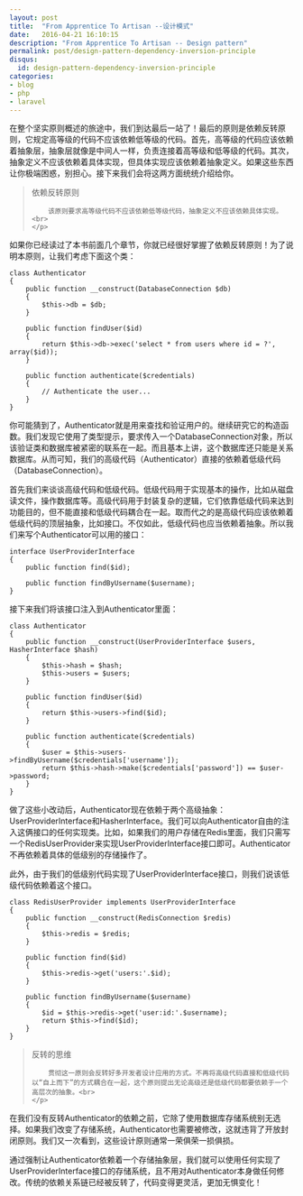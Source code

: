 ```yaml
---
layout: post
title:  "From Apprentice To Artisan --设计模式"
date:   2016-04-21 16:10:15
description: "From Apprentice To Artisan -- Design pattern"
permalink: post/design-pattern-dependency-inversion-principle 
disqus:
  id: design-pattern-dependency-inversion-principle 
categories:
- blog
- php
- laravel
---
```


在整个坚实原则概述的旅途中，我们到达最后一站了！最后的原则是依赖反转原则，它规定高等级的代码不应该依赖低等级的代码。首先，高等级的代码应该依赖着抽象层，抽象层就像是中间人一样，负责连接着高等级和低等级的代码。其次，抽象定义不应该依赖着具体实现，但具体实现应该依赖着抽象定义。如果这些东西让你极端困惑，别担心。接下来我们会将这两方面统统介绍给你。<br>

<blockquote>
	<p>
		依赖反转原则<br>

		该原则要求高等级代码不应该依赖低等级代码，抽象定义不应该依赖具体实现。<br>
	</p>
</blockquote>

如果你已经读过了本书前面几个章节，你就已经很好掌握了依赖反转原则！为了说明本原则，让我们考虑下面这个类：<br>

```
class Authenticator 
{
    public function __construct(DatabaseConnection $db)
    {
        $this->db = $db;
    }

    public function findUser($id)
    {
        return $this->db->exec('select * from users where id = ?', array($id));
    }

    public function authenticate($credentials)
    {
        // Authenticate the user...
    }
}
```

你可能猜到了，Authenticator就是用来查找和验证用户的。继续研究它的构造函数。我们发现它使用了类型提示，要求传入一个DatabaseConnection对象，所以该验证类和数据库被紧密的联系在一起。而且基本上讲，这个数据库还只能是关系数据库。从而可知，我们的高级代码（Authenticator）直接的依赖着低级代码（DatabaseConnection）。<br>

首先我们来谈谈高级代码和低级代码。低级代码用于实现基本的操作，比如从磁盘读文件，操作数据库等。高级代码用于封装复杂的逻辑，它们依靠低级代码来达到功能目的，但不能直接和低级代码耦合在一起。取而代之的是高级代码应该依赖着低级代码的顶层抽象，比如接口。不仅如此，低级代码也应当依赖着抽象。所以我们来写个Authenticator可以用的接口：<br>

```
interface UserProviderInterface 
{
    public function find($id);

    public function findByUsername($username);
}
```

接下来我们将该接口注入到Authenticator里面：<br>

```
class Authenticator 
{
    public function __construct(UserProviderInterface $users, HasherInterface $hash)
    {
        $this->hash = $hash;
        $this->users = $users;
    }

    public function findUser($id)
    {
        return $this->users->find($id);
    }

    public function authenticate($credentials)
    {
        $user = $this->users->findByUsername($credentials['username']);
        return $this->hash->make($credentials['password']) == $user->password;
    }
}
```

做了这些小改动后，Authenticator现在依赖于两个高级抽象：UserProviderInterface和HasherInterface。我们可以向Authenticator自由的注入这俩接口的任何实现类。比如，如果我们的用户存储在Redis里面，我们只需写一个RedisUserProvider来实现UserProviderInterface接口即可。Authenticator不再依赖着具体的低级别的存储操作了。<br>

此外，由于我们的低级别代码实现了UserProviderInterface接口，则我们说该低级代码依赖着这个接口。<br>

```
class RedisUserProvider implements UserProviderInterface 
{
    public function __construct(RedisConnection $redis)
    {
        $this->redis = $redis;
    }

    public function find($id)
    {
        $this->redis->get('users:'.$id);
    }
    
    public function findByUsername($username)
    {
        $id = $this->redis->get('user:id:'.$username);
        return $this->find($id);
    }
}
```

<blockquote>
	<p>
		反转的思维<br>

		贯彻这一原则会反转好多开发者设计应用的方式。不再将高级代码直接和低级代码以“自上而下”的方式耦合在一起，这个原则提出无论高级还是低级代码都要依赖于一个高层次的抽象。<br>
	</p>
</blockquote>

在我们没有反转Authenticator的依赖之前，它除了使用数据库存储系统别无选择。如果我们改变了存储系统，Authenticator也需要被修改，这就违背了开放封闭原则。我们又一次看到，这些设计原则通常一荣俱荣一损俱损。<br>

通过强制让Authenticator依赖着一个存储抽象层，我们就可以使用任何实现了UserProviderInterface接口的存储系统，且不用对Authenticator本身做任何修改。传统的依赖关系链已经被反转了，代码变得更灵活，更加无惧变化！<br>